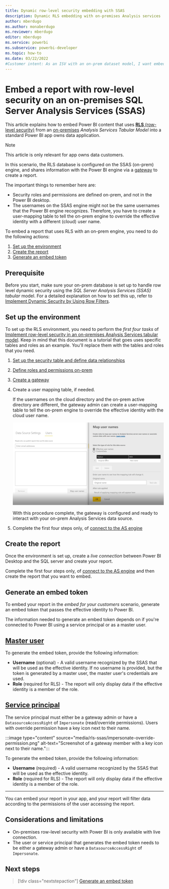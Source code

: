 ```yaml
---
title: Dynamic row-level security embedding with SSAS
description: Dynamic RLS embedding with on-premises Analysis services 
author: mberdugo
ms.author: monaberdugo
ms.reviewer: mberdugo
editor: mberdugo
ms.service: powerbi
ms.subservice: powerbi-developer
ms.topic: how-to
ms.date: 03/22/2022
#Customer intent: As an ISV with an on-prem dataset model, I want embed reports for my customers using RLS to maintain privacy and security.
---
```

# Embed a report with row-level security on an on-premises SQL Server Analysis Services (SSAS)

This article explains how to embed Power BI content that uses [**RLS** (row-level security)](embedded-row-level-security.md) from an [on-premises](pbi-glossary.md#on-premises-on-prem) *Analysis Services Tabular Model* into a standard Power BI app owns data application.

> [!NOTE]
> This article is only relevant for app owns data customers.

In this scenario, the RLS database is configured on the SSAS (on-prem) engine, and shares information with the Power BI engine via a [gateway](pbi-glossary.md#gateways-or-on-premises-data-gateways) to create a report.

The important things to remember here are:

* Security roles and permissions are defined on-prem, and not in the Power BI desktop.
* The usernames on the SSAS engine might not be the same usernames that the Power BI engine recognizes. Therefore, you have to create a user-mapping table to tell the on-prem engine to override the effective identity with a different (cloud) user name.

To embed a report that uses RLS with an on-prem engine, you need to do the following actions:

1. [Set up the environment](#set-up-the-environment)
1. [Create the report](#create-the-report)
1. [Generate an embed token](#generate-an-embed-token)

## Prerequisite

Before you start, make sure your on-prem database is set up to handle row level dynamic security using the *SQL Server Analysis Services (SSAS) tabular* model. For a detailed explanation on how to set this up, refer to [Implement Dynamic Security by Using Row Filters](/analysis-services/tutorial-tabular-1200/supplemental-lesson-implement-dynamic-security-by-using-row-filters).

## Set up the environment

To set up the RLS environment, you need to perform the *first four tasks* of [Implement row-level security in an on-premises Analysis Services tabular model](../../connect-data/desktop-tutorial-row-level-security-onprem-ssas-tabular.md). Keep in mind that this document is a tutorial that goes uses specific tables and roles as an example. You'll replace them with the tables and roles that you need.

1. [Set up the security table and define data relationships](../../connect-data/desktop-tutorial-row-level-security-onprem-ssas-tabular.md#task-1-create-the-user-security-table-and-define-data-relationship)
2. [Define roles and permissions on-prem](../../connect-data/desktop-tutorial-row-level-security-onprem-ssas-tabular.md#task-2-create-the-tabular-model-with-facts-and-dimension-tables)
3. [Create a gateway](../../connect-data/desktop-tutorial-row-level-security-onprem-ssas-tabular.md#task-3-add-data-sources-within-your-on-premises-data-gateway) 
4. Create a user mapping table, if needed.

   If the usernames on the cloud directory and the on-prem active directory are different, the gateway admin can create a user-mapping table to tell the on-prem engine to override the effective identity with the cloud user name.

   ![Set gateway user mapping.](media/rls-ssas/gateway-map-users.png)

   With this procedure complete, the gateway is configured and ready to interact with your on-prem Analysis Services data source.

5. Complete the first four steps only, of [connect to the AS engine](../../connect-data/desktop-tutorial-row-level-security-onprem-ssas-tabular.md#task-4-create-report-based-on-analysis-services-tabular-model-using-power-bi-desktop)

## Create the report

Once the environment is set up, create a *live connection* between Power BI Desktop and the SQL server and create your report.

Complete the first four steps only, of [connect to the AS engine](../../connect-data/desktop-tutorial-row-level-security-onprem-ssas-tabular.md#task-4-create-report-based-on-analysis-services-tabular-model-using-power-bi-desktop) and then create the report that you want to embed.

## Generate an embed token

To embed your report in the *embed for your customers* scenario, generate an embed token that passes the effective identity to Power BI.

The information needed to generate an embed token depends on if you're connected to Power BI using a service principal or as a master user.

## [Master user](#tab/master-user)

To generate the embed token, provide the following information:

* **Username** (optional) - A valid username recognized by the SSAS that will be used as the effective identity. If no username is provided, but the token is generated by a master user, the master user's credentials are used.
* **Role** (required for RLS) - The report will only display data if the effective identity is a member of the role.

## [Service principal](#tab/service-principal)

The service principal must either be a gateway admin or have a `DatasourceAccessRight` of `Impersonate` (read/override permissions). Users with override permission have a key icon next to their name.

  :::image type="content" source="media/rls-ssas/impersonate-override-permission.png" alt-text="Screenshot of a gateway member with a key icon next to their name.":::

To generate the embed token, provide the following information:

* **Username** (required) - A valid username recognized by the SSAS that will be used as the effective identity.
* **Role** (required for RLS) - The report will only display data if the effective identity is a member of the role.

---

You can embed your report in your app, and your report will filter data according to the permissions of the user accessing the report.

## Considerations and limitations

* On-premises row-level security with Power BI is only available with live connection.
* The user or service principal that generates the embed token needs to be either a gateway admin or have a `DatasourceAccessRight` of `Impersonate`.

## Next steps

> [!div class="nextstepaction"]
>[Generate an embed token](generate-embed-token.md#row-level-security)
